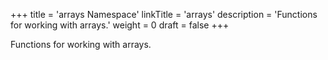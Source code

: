 +++
title = 'arrays Namespace'
linkTitle = 'arrays'
description = 'Functions for working with arrays.'
weight = 0
draft = false
+++

Functions for working with arrays.
